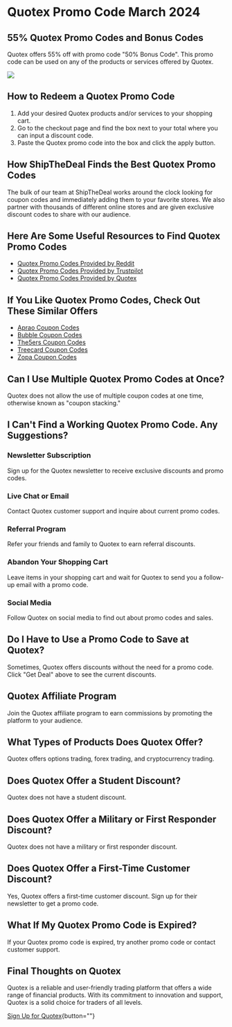# Quotex Promo Code March 2024

## 55% Quotex Promo Codes and Bonus Codes

Quotex offers 55% off with promo code \"50% Bonus Code\". This promo
code can be used on any of the products or services offered by Quotex.

[![](https://static.quotex.io/files/4_en/300_250.jpg)](https://traff.sbs/brokerqxlid)

## How to Redeem a Quotex Promo Code

1.  Add your desired Quotex products and/or services to your shopping
    cart.
2.  Go to the checkout page and find the box next to your total where
    you can input a discount code.
3.  Paste the Quotex promo code into the box and click the apply button.

## How ShipTheDeal Finds the Best Quotex Promo Codes

The bulk of our team at ShipTheDeal works around the clock looking for
coupon codes and immediately adding them to your favorite stores. We
also partner with thousands of different online stores and are given
exclusive discount codes to share with our audience.

## Here Are Some Useful Resources to Find Quotex Promo Codes

-   [Quotex Promo Codes Provided by
    Reddit](\%22https://www.reddit.com/search/?q=quotex+promo+code&type=link&cId=1e2056ed-4cf9-48ba-b4bd-dae9f948f59c&iId=0bfa96ac-e244-40e2-ac02-b6cb3cddcc34\%22)
-   [Quotex Promo Codes Provided by
    Trustpilot](\%22https://www.trustpilot.com/review/qxbroker.com\%22)
-   [Quotex Promo Codes Provided by
    Quotex](\%22https://qxbroker.com/\%22)

## If You Like Quotex Promo Codes, Check Out These Similar Offers

-   [Aprao Coupon
    Codes](\%22https://shipthedeal.com/store/aprao-coupon\%22)
-   [Bubble Coupon
    Codes](\%22https://shipthedeal.com/store/bubble-coupon\%22)
-   [The5ers Coupon
    Codes](\%22https://shipthedeal.com/store/the5ers-coupon\%22)
-   [Treecard Coupon
    Codes](\%22https://shipthedeal.com/store/treecard-coupon\%22)
-   [Zopa Coupon
    Codes](\%22https://shipthedeal.com/store/zopa-coupon\%22)

## Can I Use Multiple Quotex Promo Codes at Once?

Quotex does not allow the use of multiple coupon codes at one time,
otherwise known as \"coupon stacking.\"

## I Can\'t Find a Working Quotex Promo Code. Any Suggestions?

### Newsletter Subscription

Sign up for the Quotex newsletter to receive exclusive discounts and
promo codes.

### Live Chat or Email

Contact Quotex customer support and inquire about current promo codes.

### Referral Program

Refer your friends and family to Quotex to earn referral discounts.

### Abandon Your Shopping Cart

Leave items in your shopping cart and wait for Quotex to send you a
follow-up email with a promo code.

### Social Media

Follow Quotex on social media to find out about promo codes and sales.

## Do I Have to Use a Promo Code to Save at Quotex?

Sometimes, Quotex offers discounts without the need for a promo code.
Click \"Get Deal\" above to see the current discounts.

## Quotex Affiliate Program

Join the Quotex affiliate program to earn commissions by promoting the
platform to your audience.

## What Types of Products Does Quotex Offer?

Quotex offers options trading, forex trading, and cryptocurrency
trading.

## Does Quotex Offer a Student Discount?

Quotex does not have a student discount.

## Does Quotex Offer a Military or First Responder Discount?

Quotex does not have a military or first responder discount.

## Does Quotex Offer a First-Time Customer Discount?

Yes, Quotex offers a first-time customer discount. Sign up for their
newsletter to get a promo code.

## What If My Quotex Promo Code is Expired?

If your Quotex promo code is expired, try another promo code or contact
customer support.

## Final Thoughts on Quotex

Quotex is a reliable and user-friendly trading platform that offers a
wide range of financial products. With its commitment to innovation and
support, Quotex is a solid choice for traders of all levels.

[Sign Up for
Quotex](\%22https://traff.sbs/brokerqxsignup\%22){button=""}

